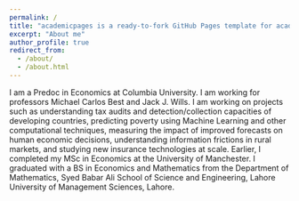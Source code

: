 ```yaml
---
permalink: /
title: "academicpages is a ready-to-fork GitHub Pages template for academic personal websites"
excerpt: "About me"
author_profile: true
redirect_from: 
  - /about/
  - /about.html
---
```


I am a Predoc in Economics at Columbia University. I am working for professors Michael Carlos Best and Jack J. Wills. I am working on projects such as understanding tax audits and detection/collection capacities of developing countries, predicting poverty using Machine Learning and other computational techniques, measuring the impact of improved forecasts on human economic decisions, understanding information frictions in rural markets, and studying new insurance technologies at scale. 
Earlier, I completed my MSc in Economics at the  University of Manchester. I graduated with a BS in Economics and Mathematics from the Department of Mathematics, Syed Babar Ali School of Science and Engineering, Lahore University of Management Sciences, Lahore.
